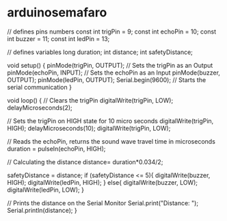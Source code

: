 # arduinosemafaro




// defines pins numbers
const int trigPin = 9;
const int echoPin = 10;
const int buzzer = 11;
const int ledPin = 13;

// defines variables
long duration;
int distance;
int safetyDistance;


void setup() {
pinMode(trigPin, OUTPUT); // Sets the trigPin as an Output
pinMode(echoPin, INPUT); // Sets the echoPin as an Input
pinMode(buzzer, OUTPUT);
pinMode(ledPin, OUTPUT);
Serial.begin(9600); // Starts the serial communication
}


void loop() {
// Clears the trigPin
digitalWrite(trigPin, LOW);
delayMicroseconds(2);

// Sets the trigPin on HIGH state for 10 micro seconds
digitalWrite(trigPin, HIGH);
delayMicroseconds(10);
digitalWrite(trigPin, LOW);

// Reads the echoPin, returns the sound wave travel time in microseconds
duration = pulseIn(echoPin, HIGH);

// Calculating the distance
distance= duration*0.034/2;

safetyDistance = distance;
if (safetyDistance <= 5){
  digitalWrite(buzzer, HIGH);
  digitalWrite(ledPin, HIGH);
}
else{
  digitalWrite(buzzer, LOW);
  digitalWrite(ledPin, LOW);
}

// Prints the distance on the Serial Monitor
Serial.print("Distance: ");
Serial.println(distance);
}
